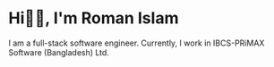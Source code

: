# Hi👋🏻, I'm Roman Islam
I am a full-stack software engineer.
Currently, I work in IBCS-PRiMAX Software (Bangladesh) Ltd. 
